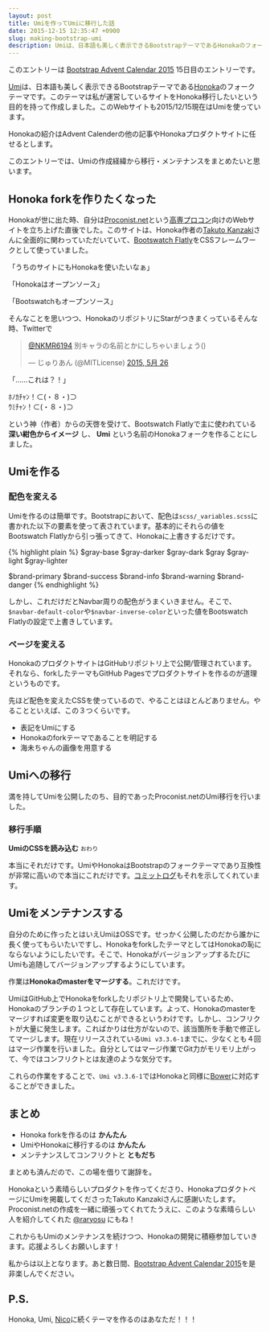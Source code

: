 ```yaml
---
layout: post
title: Umiを作ってUmiに移行した話
date: 2015-12-15 12:35:47 +0900
slug: making-bootstrap-umi
description: Umiは、日本語も美しく表示できるBootstrapテーマであるHonokaのフォークテーマです。このテーマは私が運営しているサイトをHonoka移行したいという目的を持って作成しました。このWebサイトも2015/12/15現在はUmiを使っています。
---
```

このエントリーは [Bootstrap Advent Calendar 2015](http://qiita.com/advent-calendar/2015/bootstrap) 15日目のエントリーです。

[Umi](https://nkmr6194.github.io/Umi/)は、日本語も美しく表示できるBootstrapテーマである[Honoka](http://honokak.osaka/)のフォークテーマです。このテーマは私が運営しているサイトをHonoka移行したいという目的を持って作成しました。このWebサイトも2015/12/15現在はUmiを使っています。

Honokaの紹介はAdvent Calenderの他の記事やHonokaプロダクトサイトに任せるとします。

このエントリーでは、Umiの作成経緯から移行・メンテナンスをまとめたいと思います。


## Honoka forkを作りたくなった

Honokaが世に出た時、自分は[Proconist.net](https://proconist.net)という[高専プロコン](http://www.procon.gr.jp/)向けのWebサイトを立ち上げた直後でした。このサイトは、Honoka作者の[Takuto Kanzaki](http://windyakin.net/)さんに全面的に関わっていただいていて、[Bootswatch Flatly](http://bootswatch.com/)をCSSフレームワークとして使っていました。

「うちのサイトにもHonokaを使いたいなぁ」

「Honokaはオープンソース」

「Bootswatchもオープンソース」

そんなことを思いつつ、HonokaのリポジトリにStarがつきまくっているそんな時、Twitterで

<blockquote class="twitter-tweet" lang="ja"><p lang="ja" dir="ltr"><a href="https://twitter.com/NKMR6194">@NKMR6194</a> 別キャラの名前とかにしちゃいましょう()</p>&mdash; じゅりあん (@MITLicense) <a href="https://twitter.com/MITLicense/status/603057452804755458">2015, 5月 26</a></blockquote>
<script async src="//platform.twitter.com/widgets.js" charset="utf-8"></script>

「……これは？！」

ﾎﾉｶﾁｬﾝ！⊂(・８・)⊃  
ｳﾐﾁｬﾝ！⊂(・８・)⊃

という神（作者）からの天啓を受けて、Bootswatch Flatlyで主に使われている **深い紺色からイメージ** し、 **Umi** という名前のHonokaフォークを作ることにしました。


## Umiを作る

### 配色を変える

Umiを作るのは簡単です。Bootstrapにおいて、配色は`scss/_variables.scss`に書かれた以下の要素を使って表されています。基本的にそれらの値をBootswatch Flatlyから引っ張ってきて、Honokaに上書きするだけです。

{% highlight plain %}
$gray-base
$gray-darker
$gray-dark
$gray
$gray-light
$gray-lighter

$brand-primary
$brand-success
$brand-info
$brand-warning
$brand-danger
{% endhighlight %}

しかし、これだけだとNavbar周りの配色がうまくいきません。そこで、`$navbar-default-color`や`$navbar-inverse-color`といった値をBootswatch Flatlyの設定で上書きしています。

### ページを変える

HonokaのプロダクトサイトはGitHubリポジトリ上で公開/管理されています。それなら、forkしたテーマもGitHub Pagesでプロダクトサイトを作るのが道理というものです。

先ほど配色を変えたCSSを使っているので、やることはほとんどありません。やることといえば、この３つくらいです。

* 表記をUmiにする
* Honokaのforkテーマであることを明記する
* 海未ちゃんの画像を用意する


## Umiへの移行

満を持してUmiを公開したのち、目的であったProconist.netのUmi移行を行いました。

### 移行手順

**UmiのCSSを読み込む** <small>おわり</small>

本当にそれだけです。UmiやHonokaはBootstrapのフォークテーマであり互換性が非常に高いので本当にこれだけです。[コミットログ](https://github.com/NKMR6194/proconist.net/commit/3616120019c70aa6c5331ccb8512d1a0db219c68)もそれを示してくれています。


## Umiをメンテナンスする

自分のために作ったとはいえUmiはOSSです。せっかく公開したのだから誰かに長く使ってもらいたいですし、HonokaをforkしたテーマとしてはHonokaの恥にならないようにしたいです。そこで、HonokaがバージョンアップするたびにUmiも追随してバージョンアップするようにしています。

作業は**Honokaのmasterをマージする**。これだけです。

UmiはGitHub上でHonokaをforkしたリポジトリ上で開発しているため、Honokaのブランチの１つとして存在しています。よって、Honokaのmasterをマージすれば変更を取り込むことができるというわけです。しかし、コンフリクトが大量に発生します。こればかりは仕方がないので、該当箇所を手動で修正してマージします。現在リリースされている`Umi v3.3.6-1`までに、少なくとも４回はマージ作業を行いました。自分としてはマージ作業でGit力がモリモリ上がって、今ではコンフリクトとは友達のような気分です。

これらの作業をすることで、`Umi v3.3.6-1`ではHonokaと同様に[Bower](http://bower.io/)に対応することができました。


## まとめ

* Honoka forkを作るのは **かんたん**
* UmiやHonokaに移行するのは **かんたん**
* メンテナンスしてコンフリクトと **ともだち**

まとめも済んだので、この場を借りて謝辞を。

Honokaという素晴らしいプロダクトを作ってくださり、HonokaプロダクトページにUmiを掲載してくださったTakuto Kanzakiさんに感謝いたします。Proconist.netの作成を一緒に頑張ってくれてたうえに、このような素晴らしい人を紹介してくれた [@raryosu](https://twitter.com/raryosu) にもね！

これからもUmiのメンテナンスを続けつつ、Honokaの開発に積極参加していきます。応援よろしくお願いします！

私からは以上となります。あと数日間、[Bootstrap Advent Calendar 2015](http://qiita.com/advent-calendar/2015/bootstrap)を是非楽しんでください。

## P.S.

Honoka, Umi, [Nico](http://kubosho.github.io/Nico/)に続くテーマを作るのはあなただ！！！


